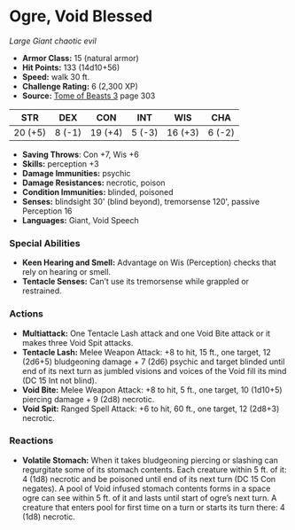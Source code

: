 # Ogre, Void Blessed

*Large* *Giant* *chaotic evil*

- **Armor Class:** 15 (natural armor)
- **Hit Points:** 133 (14d10+56)
- **Speed:** walk 30 ft.
- **Challenge Rating:** 6 (2,300 XP)
- **Source:** [Tome of Beasts 3](https://koboldpress.com/kpstore/product/tome-of-beasts-3-for-5th-edition/) page 303

| STR | DEX | CON | INT | WIS | CHA |
| --- | --- | --- | --- | --- | --- |
| 20 (+5) | 8 (-1) | 19 (+4) | 5 (-3) | 16 (+3) | 6 (-2) |

- **Saving Throws**: Con +7, Wis +6
- **Skills:** perception +3
- **Damage Immunities:** psychic
- **Damage Resistances:** necrotic, poison
- **Condition Immunities:** blinded, poisoned
- **Senses:** blindsight 30' (blind beyond), tremorsense 120', passive Perception 16
- **Languages:** Giant, Void Speech
### Special Abilities
- **Keen Hearing and Smell:** Advantage on Wis (Perception) checks that rely on hearing or smell.
- **Tentacle Senses:** Can’t use its tremorsense while grappled or restrained.
### Actions
- **Multiattack:** One Tentacle Lash attack and one Void Bite attack or it makes three Void Spit attacks.
- **Tentacle Lash:** Melee Weapon Attack: +8 to hit, 15 ft., one target, 12 (2d6+5) bludgeoning damage + 7 (2d6) psychic and target blinded until end of its next turn as jumbled visions and voices of the Void fill its mind (DC 15 Int not blind).
- **Void Bite:** Melee Weapon Attack: +8 to hit, 5 ft., one target, 10 (1d10+5) piercing damage + 9 (2d8) necrotic.
- **Void Spit:** Ranged Spell Attack: +6 to hit, 60 ft., one target, 12 (2d8+3) necrotic.
### Reactions
- **Volatile Stomach:** When it takes bludgeoning piercing or slashing can regurgitate some of its stomach contents. Each creature within 5 ft. of it: 4 (1d8) necrotic and be poisoned until end of its next turn (DC 15 Con negates). A pool of Void infused stomach contents forms in a space ogre can see within 5 ft. of it and lasts until start of ogre’s next turn. A creature that enters pool for first time on a turn or starts its turn there: 4 (1d8) necrotic.


